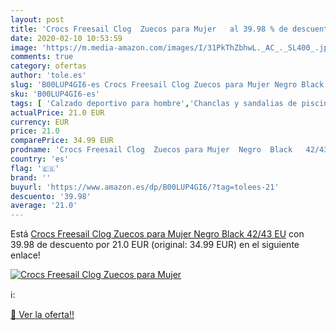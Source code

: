 ```yaml
---
layout: post
title: 'Crocs Freesail Clog  Zuecos para Mujer   al 39.98 % de descuento'
date: 2020-02-10 10:53:59
image: 'https://m.media-amazon.com/images/I/31PkThZbhwL._AC_._SL400_.jpg'
comments: true
category: ofertas
author: 'tole.es'
slug: 'B00LUP4GI6-es Crocs Freesail Clog Zuecos para Mujer Negro Black 42/43 EU'
sku: 'B00LUP4GI6-es'
tags: [ 'Calzado deportivo para hombre','Chanclas y sandalias de piscina para hombre','Sandalias de vestir para hombre','Zapatillas y calzado deportivo para hombre','Zapatos','Zapatos para hombre','Zapatos y complementos','zuecos', ]
actualPrice: 21.0 EUR
currency: EUR
price: 21.0
comparePrice: 34.99 EUR
prodname: 'Crocs Freesail Clog  Zuecos para Mujer  Negro  Black   42/43 EU'
country: 'es'
flag: '🇪🇸'
brand: ''
buyurl: 'https://www.amazon.es/dp/B00LUP4GI6/?tag=tolees-21'
descuento: '39.98'
average: '21.0'
---
```


Está [Crocs Freesail Clog  Zuecos para Mujer  Negro  Black   42/43 EU](https://www.amazon.es/dp/B00LUP4GI6/?tag=tolees-21) con 39.98 de descuento por 21.0 EUR (original: 34.99 EUR) en el siguiente enlace!

[![Crocs Freesail Clog  Zuecos para Mujer  ](https://m.media-amazon.com/images/I/31PkThZbhwL._AC_._SL400_.jpg)](https://www.amazon.es/dp/B00LUP4GI6/?tag=tolees-21)

ℹ️:


[🛒 Ver la oferta!!](https://www.amazon.es/dp/B00LUP4GI6/?tag=tolees-21)

